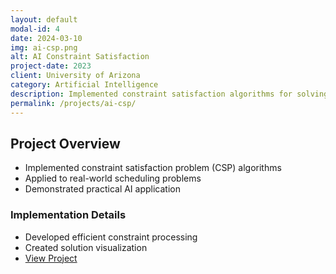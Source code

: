 ```yaml
---
layout: default
modal-id: 4
date: 2024-03-10
img: ai-csp.png
alt: AI Constraint Satisfaction
project-date: 2023
client: University of Arizona
category: Artificial Intelligence
description: Implemented constraint satisfaction algorithms for solving complex scheduling and optimization problems, demonstrating practical applications of AI techniques.
permalink: /projects/ai-csp/
---
```


## Project Overview
- Implemented constraint satisfaction problem (CSP) algorithms
- Applied to real-world scheduling problems
- Demonstrated practical AI application

### Implementation Details
- Developed efficient constraint processing
- Created solution visualization
- [View Project](https://github.com/heba-razzak/AI-CSP)